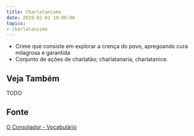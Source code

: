 ```yaml
---
title: Charlatanismo
date: 2019-02-01 19:00:00
topics:
- charlatanismo
---
```


* Crime que consiste em explorar a crença do povo, apregoando cura milagrosa e garantida
* Conjunto de ações de charlatão; charlatanaria, charlatanice.


## Veja Também
TODO

## Fonte
[O Consolador - Vocabulário](http://www.oconsolador.com.br/linkfixo/vocabulario/principal.html)
